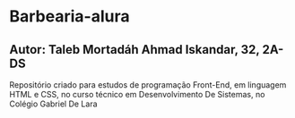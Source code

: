 # Barbearia-alura

## Autor: Taleb Mortadáh Ahmad Iskandar, 32, 2A-DS

Repositório criado para estudos de programação Front-End, em linguagem HTML e CSS, no curso técnico em Desenvolvimento De Sistemas, no Colégio Gabriel De Lara 
